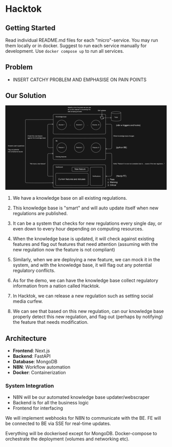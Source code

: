 # Hacktok

## Getting Started

Read individual README.md files for each "micro"-service.
You may run them locally or in docker.
Suggest to run each service manually for development.
Use `docker compose up` to run all services.

## Problem

- INSERT CATCHY PROBLEM AND EMPHASISE ON PAIN POINTS

## Our Solution

![Architecture Diagram](./assets/architecture.png)

1. We have a knowledge base on all existing regulations.
2. This knowledge base is "smart" and will auto update itself when new regulations are published.
3. It can be a system that checks for new regulations every single day, or even down to every hour depending on computing resources.
4. When the knowledge base is updated, it will check against existing features and flag out features that need attention (assuming with the new regulation now the feature is not compliant)
5. Similarly, when we are deploying a new feature, we can mock it in the system, and with the knowledge base, it will flag out any potential regulatory conflicts.

6. As for the demo, we can have the knowledge base collect regulatory information from a nation called Hacktok.
7. In Hacktok, we can release a new regulation such as setting social media curfew.
8. We can see that based on this new regulation, can our knowledge base properly detect this new regulation, and flag out (perhaps by notifying) the feature that needs modification.

## Architecture

- **Frontend**: Next.js
- **Backend**: FastAPI
- **Database**: MongoDB
- **N8N**: Workflow automation
- **Docker**: Containerization

### System Integration

- N8N will be our automated knowledge base updater/webscraper
- Backend is for all the business logic
- Frontend for interfacing

We will implement webhooks for N8N to communicate with the BE.
FE will be connected to BE via SSE for real-time updates.

Everything will be dockerised except for MongoDB.
Docker-compose to orchestrate the deployment (volumes and networking etc).
